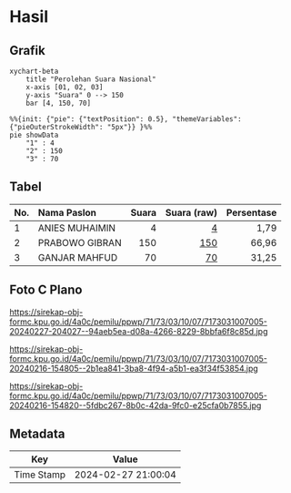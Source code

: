 # Hasil

## Grafik

```mermaid
xychart-beta
    title "Perolehan Suara Nasional"
    x-axis [01, 02, 03]
    y-axis "Suara" 0 --> 150
    bar [4, 150, 70]
```

```mermaid
%%{init: {"pie": {"textPosition": 0.5}, "themeVariables": {"pieOuterStrokeWidth": "5px"}} }%%
pie showData
    "1" : 4
    "2" : 150
    "3" : 70
```

## Tabel

| No. | Nama Paslon    | Suara | Suara (raw) | Persentase |
|:--- |:-------------- | -----:| -----------:| ----------:|
| 1   | ANIES MUHAIMIN | 4     | [4][p-1]    | 1,79       |
| 2   | PRABOWO GIBRAN | 150   | [150][p-2]  | 66,96      |
| 3   | GANJAR MAHFUD  | 70    | [70][p-3]   | 31,25      |


[p-1]: https://github.com/gigit-pemilu/pemilu-2024/blob/main/pilpres/hitung-suara/sub/71-sulawesi-utara/sub/73-kota-tomohon/sub/03-tomohon-utara/sub/1007-wailan/sub/005-tps/sub/paslon-1.txt
[p-2]: https://github.com/gigit-pemilu/pemilu-2024/blob/main/pilpres/hitung-suara/sub/71-sulawesi-utara/sub/73-kota-tomohon/sub/03-tomohon-utara/sub/1007-wailan/sub/005-tps/sub/paslon-2.txt
[p-3]: https://github.com/gigit-pemilu/pemilu-2024/blob/main/pilpres/hitung-suara/sub/71-sulawesi-utara/sub/73-kota-tomohon/sub/03-tomohon-utara/sub/1007-wailan/sub/005-tps/sub/paslon-3.txt

## Foto C Plano

https://sirekap-obj-formc.kpu.go.id/4a0c/pemilu/ppwp/71/73/03/10/07/7173031007005-20240227-204027--94aeb5ea-d08a-4266-8229-8bbfa6f8c85d.jpg

https://sirekap-obj-formc.kpu.go.id/4a0c/pemilu/ppwp/71/73/03/10/07/7173031007005-20240216-154805--2b1ea841-3ba8-4f94-a5b1-ea3f34f53854.jpg

https://sirekap-obj-formc.kpu.go.id/4a0c/pemilu/ppwp/71/73/03/10/07/7173031007005-20240216-154820--5fdbc267-8b0c-42da-9fc0-e25cfa0b7855.jpg


## Metadata

| Key        | Value               |
| ---------- | ------------------- |
| Time Stamp | 2024-02-27 21:00:04 |



